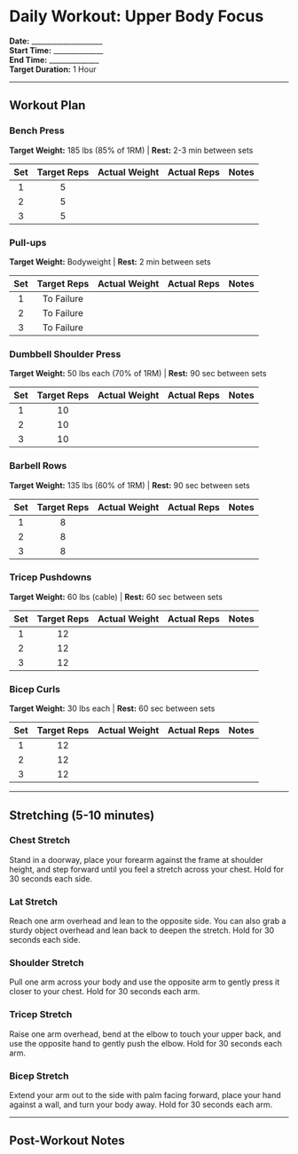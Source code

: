 # Daily Workout: Upper Body Focus

**Date:** ____________________  
**Start Time:** ______________  
**End Time:** ______________  
**Target Duration:** 1 Hour

---

## Workout Plan

### Bench Press
**Target Weight:** 185 lbs (85% of 1RM) | **Rest:** 2-3 min between sets

| Set | Target Reps | Actual Weight | Actual Reps | Notes |
|:---:|:-----------:|:-------------:|:-----------:|:------|
| 1   | 5           |               |             |       |
| 2   | 5           |               |             |       |
| 3   | 5           |               |             |       |

### Pull-ups
**Target Weight:** Bodyweight | **Rest:** 2 min between sets

| Set | Target Reps | Actual Weight | Actual Reps | Notes |
|:---:|:-----------:|:-------------:|:-----------:|:------|
| 1   | To Failure  |               |             |       |
| 2   | To Failure  |               |             |       |
| 3   | To Failure  |               |             |       |

### Dumbbell Shoulder Press
**Target Weight:** 50 lbs each (70% of 1RM) | **Rest:** 90 sec between sets

| Set | Target Reps | Actual Weight | Actual Reps | Notes |
|:---:|:-----------:|:-------------:|:-----------:|:------|
| 1   | 10          |               |             |       |
| 2   | 10          |               |             |       |
| 3   | 10          |               |             |       |

### Barbell Rows
**Target Weight:** 135 lbs (60% of 1RM) | **Rest:** 90 sec between sets

| Set | Target Reps | Actual Weight | Actual Reps | Notes |
|:---:|:-----------:|:-------------:|:-----------:|:------|
| 1   | 8           |               |             |       |
| 2   | 8           |               |             |       |
| 3   | 8           |               |             |       |

### Tricep Pushdowns
**Target Weight:** 60 lbs (cable) | **Rest:** 60 sec between sets

| Set | Target Reps | Actual Weight | Actual Reps | Notes |
|:---:|:-----------:|:-------------:|:-----------:|:------|
| 1   | 12          |               |             |       |
| 2   | 12          |               |             |       |
| 3   | 12          |               |             |       |

### Bicep Curls
**Target Weight:** 30 lbs each | **Rest:** 60 sec between sets

| Set | Target Reps | Actual Weight | Actual Reps | Notes |
|:---:|:-----------:|:-------------:|:-----------:|:------|
| 1   | 12          |               |             |       |
| 2   | 12          |               |             |       |
| 3   | 12          |               |             |       |

---

## Stretching (5-10 minutes)

### Chest Stretch
Stand in a doorway, place your forearm against the frame at shoulder height, and step forward until you feel a stretch across your chest. Hold for 30 seconds each side.

### Lat Stretch
Reach one arm overhead and lean to the opposite side. You can also grab a sturdy object overhead and lean back to deepen the stretch. Hold for 30 seconds each side.

### Shoulder Stretch
Pull one arm across your body and use the opposite arm to gently press it closer to your chest. Hold for 30 seconds each arm.

### Tricep Stretch
Raise one arm overhead, bend at the elbow to touch your upper back, and use the opposite hand to gently push the elbow. Hold for 30 seconds each arm.

### Bicep Stretch
Extend your arm out to the side with palm facing forward, place your hand against a wall, and turn your body away. Hold for 30 seconds each arm.

---

## Post-Workout Notes